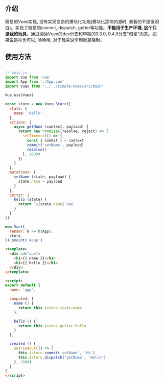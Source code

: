 ## 介绍

简易的Vuex实现, 没有实现复杂的模块化功能(模块化那块的源码, 我看的不是很明白)。实现了简易的commit, dispatch, getter等功能。**不能用于生产环境, 这个只是我的玩具**。通过阅读Vuex的dev分支和早期的0.3.0, 0.4.0分支"借鉴"而来。如果说是抄也可以, 哈哈哈, 对于我来说学到就是赚到。

## 使用方法

```js

// main.js
import Vue from 'vue'
import App from './App.vue'
import Vuex from '../../simple-vuex/src/main'

Vue.use(Vuex)

const store = new Vuex.Store({
  state: {
    name: 'Hello'
  },
  actions: {
    async getName (context, payload) {
      return new Promise((resolve, reject) => {
        setTimeout(() => {
          const { commit } = context
          commit('setName', payload)
          resolve()
        }, 1000)
      })
    }
  },
  mutations: {
    setName (state, payload) {
      state.name = payload
    }
  },
  getter: {
    hello (state) {
      return `${state.name} Vue`
    }
  }
})

new Vue({
  render: h => h(App),
  store,
}).$mount('#app')
```

```html
<template>
  <div id="app">
    <h1>{{ name }}</h1>
    <h1>{{ hello }}</h1>
  </div>
</template>

<script>
export default {
  name: 'app',

  computed: {
    name () {
      return this.$store.state.name
    },

    hello () {
      return this.$store.getter.hello
    }
  },

  created () {
    setTimeout(() => {
      this.$store.commit('setName', 'Hi')
      this.$store.dispatch('getName', 'Hello')
    }, 1000)
  }
}
</script>
```